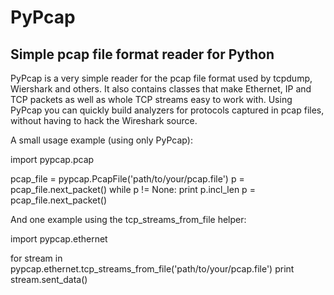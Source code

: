 # PyPcap
## Simple pcap file format reader for Python

PyPcap is a very simple reader for the pcap file format used by tcpdump, Wiershark and others. It also contains classes that make Ethernet, IP and TCP packets as well as whole TCP streams easy to work with. Using PyPcap you can quickly build analyzers for protocols captured in pcap files, without having to hack the Wireshark source.

A small usage example (using only PyPcap):
  
    
  import pypcap.pcap
    
  pcap_file = pypcap.PcapFile('path/to/your/pcap.file')
  p = pcap_file.next_packet()
  while p != None:
    print p.incl_len
    p = pcap_file.next_packet()
    
And one example using the tcp_streams_from_file helper:
  
  
  import pypcap.ethernet
  
  for stream in pypcap.ethernet.tcp_streams_from_file('path/to/your/pcap.file')
    print stream.sent_data()
    
